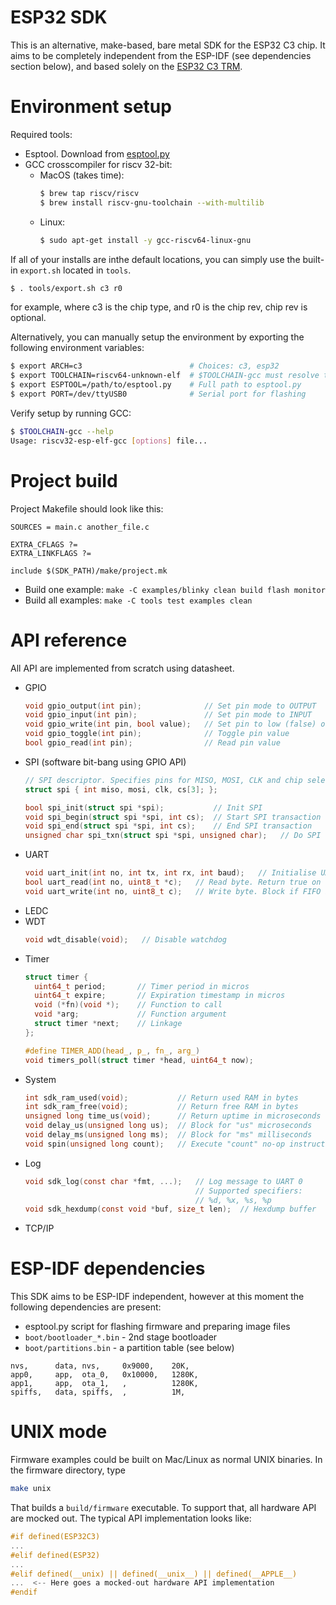 # ESP32 SDK

This is an alternative, make-based, bare metal SDK for the ESP32 C3 chip.
It aims to be completely independent from the ESP-IDF (see dependencies
section below), and based solely on the
[ESP32 C3 TRM](https://www.espressif.com/sites/default/files/documentation/esp32-c3_technical_reference_manual_en.pdf).

# Environment setup

Required tools:
- Esptool. Download from [esptool.py](https://raw.githubusercontent.com/espressif/esptool/master/esptool.py)
- GCC crosscompiler for riscv 32-bit:
   - MacOS (takes time):
      ```sh
      $ brew tap riscv/riscv
      $ brew install riscv-gnu-toolchain --with-multilib
      ```
   - Linux:
      ```sh
      $ sudo apt-get install -y gcc-riscv64-linux-gnu
      ```

If all of your installs are inthe default locations, you can simply use the
built-in `export.sh` located in `tools`.

```sh
$ . tools/export.sh c3 r0
```

for example, where c3 is the chip type, and r0 is the chip rev, chip rev is
optional.

Alternatively, you can manually setup the environment by exporting the
following environment variables:

```sh
$ export ARCH=c3                        # Choices: c3, esp32
$ export TOOLCHAIN=riscv64-unknown-elf  # $TOOLCHAIN-gcc must resolve to GCC
$ export ESPTOOL=/path/to/esptool.py    # Full path to esptool.py
$ export PORT=/dev/ttyUSB0              # Serial port for flashing
```

Verify setup by running GCC:

```sh
$ $TOOLCHAIN-gcc --help
Usage: riscv32-esp-elf-gcc [options] file...
```

# Project build

Project Makefile should look like this:

```make
SOURCES = main.c another_file.c

EXTRA_CFLAGS ?=
EXTRA_LINKFLAGS ?=

include $(SDK_PATH)/make/project.mk
```

- Build one example: `make -C examples/blinky clean build flash monitor`
- Build all examples: `make -C tools test examples clean`

# API reference

All API are implemented from scratch using datasheet.

- GPIO
  ```c
  void gpio_output(int pin);              // Set pin mode to OUTPUT
  void gpio_input(int pin);               // Set pin mode to INPUT
  void gpio_write(int pin, bool value);   // Set pin to low (false) or high
  void gpio_toggle(int pin);              // Toggle pin value
  bool gpio_read(int pin);                // Read pin value
  ```
- SPI (software bit-bang using GPIO API)
  ```c
  // SPI descriptor. Specifies pins for MISO, MOSI, CLK and chip select
  struct spi { int miso, mosi, clk, cs[3]; };

  bool spi_init(struct spi *spi);           // Init SPI
  void spi_begin(struct spi *spi, int cs);  // Start SPI transaction
  void spi_end(struct spi *spi, int cs);    // End SPI transaction
  unsigned char spi_txn(struct spi *spi, unsigned char);   // Do SPI transaction
  ```
- UART
  ```c
  void uart_init(int no, int tx, int rx, int baud);   // Initialise UART
  bool uart_read(int no, uint8_t *c);   // Read byte. Return true on success
  void uart_write(int no, uint8_t c);   // Write byte. Block if FIFO is full
  ```
- LEDC
- WDT
  ```c
  void wdt_disable(void);   // Disable watchdog
  ```
- Timer
  ```c
  struct timer {
    uint64_t period;       // Timer period in micros
    uint64_t expire;       // Expiration timestamp in micros
    void (*fn)(void *);    // Function to call
    void *arg;             // Function argument
    struct timer *next;    // Linkage
  };

  #define TIMER_ADD(head_, p_, fn_, arg_)
  void timers_poll(struct timer *head, uint64_t now);
  ```
- System
  ```c
  int sdk_ram_used(void);           // Return used RAM in bytes
  int sdk_ram_free(void);           // Return free RAM in bytes
  unsigned long time_us(void);      // Return uptime in microseconds
  void delay_us(unsigned long us);  // Block for "us" microseconds
  void delay_ms(unsigned long ms);  // Block for "ms" milliseconds
  void spin(unsigned long count);   // Execute "count" no-op instructions
  ```
- Log
  ```c
  void sdk_log(const char *fmt, ...);   // Log message to UART 0
                                        // Supported specifiers:
                                        // %d, %x, %s, %p
  void sdk_hexdump(const void *buf, size_t len);  // Hexdump buffer
  ```
- TCP/IP

# ESP-IDF dependencies

This SDK aims to be ESP-IDF independent, however at this moment the following
dependencies are present:

- esptool.py script for flashing firmware and preparing image files
- `boot/bootloader_*.bin` - 2nd stage bootloader
- `boot/partitions.bin` - a partition table (see below)

```csv
nvs,      data, nvs,     0x9000,    20K,
app0,     app,  ota_0,   0x10000,   1280K,
app1,     app,  ota_1,   ,          1280K,
spiffs,   data, spiffs,  ,          1M,
```

# UNIX mode

Firmware examples could be built on Mac/Linux as normal UNIX binaries.
In the firmware directory, type

```sh
make unix
```

That builds a `build/firmware` executable.
To support that, all hardware API are mocked out. The typical API
implementation looks like:

```c
#if defined(ESP32C3)
...
#elif defined(ESP32)
...
#elif defined(__unix) || defined(__unix__) || defined(__APPLE__)
...  <-- Here goes a mocked-out hardware API implementation
#endif
```
